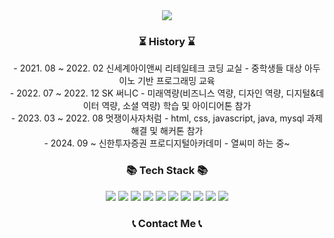 <div align=center>
	<img src="https://capsule-render.vercel.app/api?type=waving&color=gradient&height=200&section=header&text=Naminlee%20Github!&fontSize=90" />
	
</div>
<div align=center>
	<h3>⏳ History ⌛</h3>
	- 2021. 08 ~ 2022. 02 신세계아이앤씨 리테일테크 코딩 교실 - 중학생들 대상 아두이노 기반 프로그래밍 교육 <br>
	- 2022. 07 ~ 2022. 12 SK 써니C - 미래역량(비즈니스 역량, 디자인 역량, 디지털&데이터 역량, 소셜 역량) 학습 및 아이디어톤 참가 <br>
	- 2023. 03 ~ 2022. 08 멋쟁이사자처럼 - html, css, javascript, java, mysql 과제 해결 및 해커톤 참가 <br>
	- 2024. 09 ~ 신한투자증권 프로디지털아카데미 - 열씨미 하는 중~ <br>
 	<h3>📚 Tech Stack 📚</h3>
	<img src="https://img.shields.io/badge/C-A8B9CC?style=flat-square&logo=C&logoColor=white"/>
  	<img src="https://img.shields.io/badge/CSS3-1572B6?style=flat-square&logo=css3&logoColor=white"/>
  	<img src="https://img.shields.io/badge/Docker-2496ED?style=flat-square&logo=Docker&logoColor=white"/>
  	<img src="https://img.shields.io/badge/GitHub-181717?style=flat-square&logo=GitHub&logoColor=white"/>
  	<img src="https://img.shields.io/badge/HTML5-E34F26?style=flat-square&logo=html5&logoColor=white"/>
  	<img src="https://img.shields.io/badge/java-007396?style=flat-square&logo=java&logoColor=white"/>
  	<img src="https://img.shields.io/badge/JavaScript-F7DF1E?style=flat-square&logo=javascript&logoColor=black"/>
 	<img src="https://img.shields.io/badge/MySQL-4479A1?style=flat-square&logo=MySQL&logoColor=white"/>
  	<img src="https://img.shields.io/badge/Python-3776AB?style=flat-square&logo=Python&logoColor=white"/>
  	<img src="https://img.shields.io/badge/Spring-6DB33F?style=flat-square&logo=Spring&logoColor=white"/>
  	<h3>📞 Contact Me 📞</h3>
</div>
